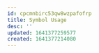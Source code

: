 ```yaml
---
id: cpcmnbirc53qw8wzpafofrp
title: Symbol Usage
desc: ''
updated: 1641377259577
created: 1641377214080
---
```



